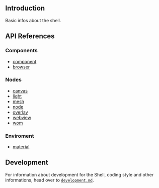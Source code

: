 ## Introduction

Basic infos about the shell.

## API References

### Components

- [component](api/component.md)
- [browser](api/browser.md)

### Nodes

- [canvas](api/canvas.md)
- [light](api/light.md)
- [mesh](api/mesh.md)
- [node](api/node.md)
- [overlay](api/overlay.md)
- [webview](api/webview.md)
- [wom](api/wom.md)

### Enviroment

- [material](api/material.md)

## Development

For information about development for the Shell, coding style and other
informations, head over to [`development.md`](development.md).
